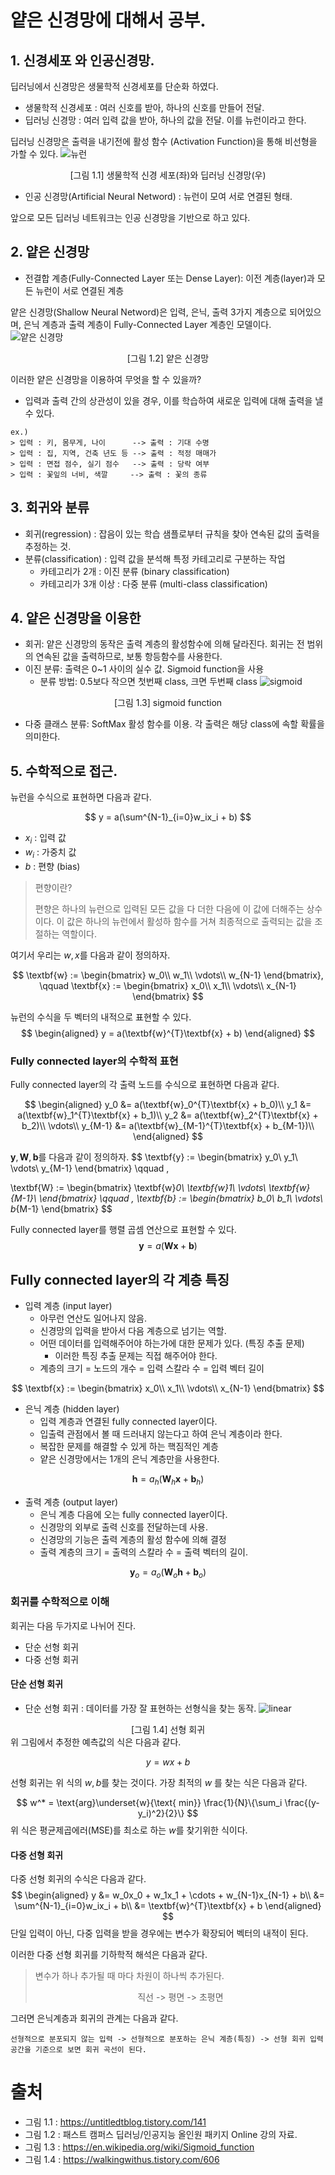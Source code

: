 # 얕은 신경망에 대해서 공부.

## 1. 신경세포 와 인공신경망.

딥러닝에서 신경망은 생물학적 신경세포를 단순화 하였다. 
- 생물학적 신경세포 : 여러 신호를 받아, 하나의 신호를 만들어 전달.
- 딥러닝 신경망 : 여러 입력 값을 받아, 하나의 값을 전달. 이를 뉴런이라고 한다.

딥러닝 신경망은 출력을 내기전에 활성 함수 (Activation Function)을 통해 비선형을 가할 수 있다. 
![뉴런](https://img1.daumcdn.net/thumb/R1280x0/?scode=mtistory2&fname=http%3A%2F%2Fcfile25.uf.tistory.com%2Fimage%2F99EAB2505AE487821C8A8F)
<center> [그림 1.1] 생물학적 신경 세포(좌)와 딥러닝 신경망(우) </center> 

- 인공 신경망(Artificial Neural Netword) : 뉴런이 모여 서로 연결된 형태.

앞으로 모든 딥러닝 네트워크는 인공 신경망을 기반으로 하고 있다. 

## 2. 얕은 신경망

 - 전결합 계층(Fully-Connected Layer 또는 Dense Layer): 이전 계층(layer)과 모든 뉴런이 서로 연결된 계층

얕은 신경망(Shallow Neural Netword)은 입력, 은닉, 출력 3가지 계층으로 되어있으며, 은닉 계층과 출력 계층이 Fully-Connected Layer 계층인 모델이다.
![얕은 신경망](https://heung-bae-lee.github.io/image/ShallowNN.png)
<center> [그림 1.2] 얕은 신경망 </center> 

이러한 얕은 신경망을 이용하여 무엇을 할 수 있을까? 
- 입력과 출력 간의 상관성이 있을 경우, 이를 학습하여 새로운 입력에 대해 출력을 낼 수 있다. 
```
ex.) 
> 입력 : 키, 몸무게, 나이      --> 출력 : 기대 수명
> 입력 : 집, 지역, 건축 년도 등 --> 출력 : 적정 매매가
> 입력 : 면접 점수, 실기 점수   --> 출력 : 당락 여부
> 입력 : 꽃잎의 너비, 색깔     --> 출력 : 꽃의 종류
```

## 3. 회귀와 분류

- 회귀(regression) : 잡음이 있는 학습 샘플로부터 규칙을 찾아 연속된 값의 출력을 추정하는 것.
- 분류(classification) : 입력 값을 분석해 특정 카테고리로 구분하는 작업
  - 카테고리가 2개 : 이진 분류 (binary classification)
  - 카테고리가 3개 이상 : 다중 분류 (multi-class classification)

## 4. 얕은 신경망을 이용한

- 회귀: 얕은 신경망의 동작은 출력 계층의 활성함수에 의해 달라진다. 회귀는 전 범위의 연속된 값을 출력하므로, 보통 항등함수를 사용한다. 
- 이진 분류: 출력은 0\~1 사이의 실수 값. Sigmoid function을 사용 
  - 분류 방법: 0.5보다 작으면 첫번째 class, 크면 두번째 class
![sigmoid](https://upload.wikimedia.org/wikipedia/commons/thumb/8/88/Logistic-curve.svg/640px-Logistic-curve.svg.png)
<center> [그림 1.3] sigmoid function </center> 


- 다중 클래스 분류: SoftMax 활성 함수를 이용. 각 출력은 해당 class에 속할 확률을 의미한다. 

## 5. 수학적으로 접근.

뉴런을 수식으로 표현하면 다음과 같다. 

$$
y = a(\sum^{N-1}_{i=0}w_ix_i + b)
$$

- $x_i$ : 입력 값
- $w_i$ : 가중치 값
- $b$ : 편향 (bias)

> 편향이란?
> 
> 편향은 하나의 뉴런으로 입력된 모든 값을 다 더한 다음에 이 값에 더해주는 상수이다. 이 값은 하나의 뉴런에서 활성하 함수를 거쳐 최종적으로 출력되는 값을 조절하는 역할이다. 

여기서 우리는 $w, x$를 다음과 같이 정의하자. 

$$
\textbf{w} := 
\begin{bmatrix}
    w_0\\
    w_1\\
    \vdots\\
    w_{N-1}
\end{bmatrix}, \qquad
\textbf{x} := 
\begin{bmatrix}
    x_0\\
    x_1\\
    \vdots\\
    x_{N-1}
\end{bmatrix}
$$

뉴런의 수식을 두 벡터의 내적으로 표현할 수 있다.
$$
\begin{aligned}
    y = a(\textbf{w}^{T}\textbf{x} + b)
\end{aligned}
$$

### Fully connected layer의 수학적 표현

Fully connected layer의 각 출력 노드를 수식으로 표현하면 다음과 같다. 

$$
\begin{aligned}
    y_0 &= a(\textbf{w}_0^{T}\textbf{x} + b_0)\\
    y_1 &= a(\textbf{w}_1^{T}\textbf{x} + b_1)\\
    y_2 &= a(\textbf{w}_2^{T}\textbf{x} + b_2)\\
    \vdots\\
    y_{M-1} &= a(\textbf{w}_{M-1}^{T}\textbf{x} + b_{M-1})\\
\end{aligned}
$$

$\textbf{y}, \textbf{W}, \textbf{b}$를 다음과 같이 정의하자.
$$
\textbf{y} := 
\begin{bmatrix}
    y_0\\
    y_1\\
    \vdots\\
    y_{M-1}
\end{bmatrix} \qquad
, 

\textbf{W} :=
\begin{bmatrix}
    \textbf{w}_0\\
    \textbf{w}_1\\
    \vdots\\
    \textbf{w}_{M-1}\\
\end{bmatrix} \qquad
, 
\textbf{b} :=
\begin{bmatrix}
    b_0\\
    b_1\\
    \vdots\\
    b_{M-1}
\end{bmatrix}
$$

Fully connected layer를 행렬 곱셈 연산으로 표현할 수 있다. 
$$
\textbf{y} = a(\textbf{W}\textbf{x} + \textbf{b})
$$

## Fully connected layer의 각 계층 특징

- 입력 계층 (input layer)
    - 아무런 연산도 일어나지 않음.
    - 신경망의 입력을 받아서 다음 계층으로 넘기는 역할.
    - 어떤 데이터를 입력해주어야 하는가에 대한 문제가 있다. (특징 추출 문제)
      - 이러한 특징 추출 문제는 직접 해주어야 한다.
    - 계층의 크기 = 노드의 개수 = 입력 스칼라 수 = 입력 벡터 길이

$$
\textbf{x} := 
\begin{bmatrix}
    x_0\\
    x_1\\
    \vdots\\
    x_{N-1}
\end{bmatrix}
$$

- 은닉 계층 (hidden layer)
  - 입력 계층과 연결된 fully connected layer이다. 
  - 입출력 관점에서 볼 때 드러내지 않는다고 하여 은닉 계층이라 한다. 
  - 복잡한 문제를 해결할 수 있게 하는 핵짐적인 계층
  - 얕은 신경망에서는 1개의 은닉 계층만을 사용한다. 

$$
\textbf{h} = a_h(\textbf{W}_h\textbf{x} + \textbf{b}_h)
$$

- 출력 계층 (output layer)
  - 은닉 계층 다음에 오는 fully connected layer이다.
  - 신경망의 외부로 출력 신호를 전달하는데 사용.
  - 신경망의 기능은 출력 계층의 활성 함수에 의해 결정
  - 출력 계층의 크기 = 출력의 스칼라 수 = 출력 벡터의 길이.

$$
\textbf{y}_{o} = a_{o}(\textbf{W}_{o}\textbf{h} + \textbf{b}_{o})
$$

### 회귀를 수학적으로 이해

회귀는 다음 두가지로 나뉘어 진다. 
- 단순 선형 회귀
- 다중 선형 회귀

#### 단순 선형 회귀

- 단순 선형 회귀 : 데이터를 가장 잘 표현하는 선형식을 찾는 동작. 
![linear](https://img1.daumcdn.net/thumb/R720x0.q80/?scode=mtistory2&fname=http%3A%2F%2Fcfile7.uf.tistory.com%2Fimage%2F997E924F5CDBC1A6283C93)
<center> [그림 1.4] 선형 회귀</center>
위 그림에서 추정한 예측값의 식은 다음과 같다. 

$$
y = wx + b
$$

선형 회귀는 위 식의 $w, b$를 찾는 것이다. 가장 최적의 $w$ 를 찾는 식은 다음과 같다. 

$$
w^* = \text{arg}\underset{w}{\text{ min}} \frac{1}{N}\{\sum_i \frac{(y-y_i)^2}{2}\}
$$
위 식은 평균제곱에러(MSE)를 최소로 하는 $w$를 찾기위한 식이다.

#### 다중 선형 회귀

다중 선형 회귀의 수식은 다음과 같다. 
$$
\begin{aligned}
     y &= w_0x_0 + w_1x_1 + \cdots + w_{N-1}x_{N-1} + b\\
  &= \sum^{N-1}_{i=0}w_ix_i + b\\
  &= \textbf{w}^{T}\textbf{x} + b
\end{aligned}
$$
단일 입력이 아닌, 다중 입력을 받을 경우에는 변수가 확장되어 벡터의 내적이 된다. 

이러한 다중 선형 회귀를 기하학적 해석은 다음과 같다. 
> 변수가 하나 추가될 때 마다 차원이 하나씩 추가된다. 
> <center>직선 -> 평면 -> 초평면 </center>

그러면 은닉계층과 회귀의 관계는 다음과 같다. 

```
선형적으로 분포되지 않는 입력 -> 선형적으로 분포하는 은닉 계층(특징) -> 선형 회귀 입력 공간을 기준으로 보면 회귀 곡선이 된다.
```
# 출처

- 그림 1.1 : https://untitledtblog.tistory.com/141
- 그림 1.2 : 패스트 캠퍼스 딥러닝/인공지능 올인원 패키지 Online 강의 자료.
- 그림 1.3 : https://en.wikipedia.org/wiki/Sigmoid_function
- 그림 1.4 : https://walkingwithus.tistory.com/606
